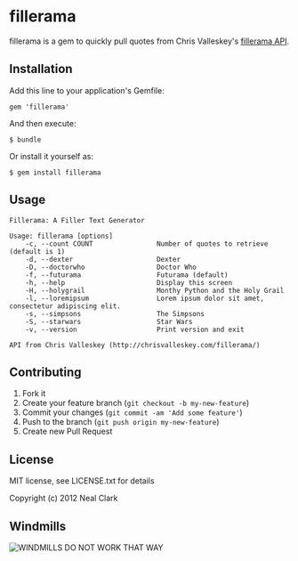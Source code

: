 # fillerama

fillerama is a gem to quickly pull quotes from Chris Valleskey's [fillerama API](http://chrisvalleskey.com/fillerama/).

## Installation

Add this line to your application's Gemfile:

    gem 'fillerama'

And then execute:

    $ bundle

Or install it yourself as:

    $ gem install fillerama

## Usage

    Fillerama: A Filler Text Generator
    
    Usage: fillerama [options]
        -c, --count COUNT                Number of quotes to retrieve (default is 1)
        -d, --dexter                     Dexter
        -D, --doctorwho                  Doctor Who
        -f, --futurama                   Futurama (default)
        -h, --help                       Display this screen
        -H, --holygrail                  Monthy Python and the Holy Grail
        -l, --loremipsum                 Lorem ipsum dolor sit amet, consectetur adipiscing elit.
        -s, --simpsons                   The Simpsons
        -S, --starwars                   Star Wars
        -v, --version                    Print version and exit
  
    API from Chris Valleskey (http://chrisvalleskey.com/fillerama/)

## Contributing

1. Fork it
2. Create your feature branch (`git checkout -b my-new-feature`)
3. Commit your changes (`git commit -am 'Add some feature'`)
4. Push to the branch (`git push origin my-new-feature`)
5. Create new Pull Request

## License

MIT license, see LICENSE.txt for details

Copyright (c) 2012 Neal Clark

## Windmills

![WINDMILLS DO NOT WORK THAT WAY](https://raw.github.com/nclark/fillerama/master/windmills.jpg "WINDMILLS DO NOT WORK THAT WAY")
